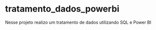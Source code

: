 # tratamento_dados_powerbi
Nesse projeto realizo um tratamento de dados utilizando SQL e Power BI 


